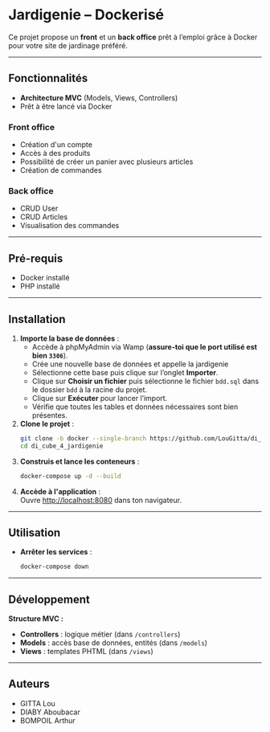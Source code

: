 # Jardigenie – Dockerisé

Ce projet propose un **front** et un **back office** prêt à l’emploi grâce à Docker pour votre site de jardinage préféré.

---

## Fonctionnalités

- **Architecture MVC** (Models, Views, Controllers)
- Prêt à être lancé via Docker

### Front office

- Création d'un compte
- Accès à des produits
- Possibilité de créer un panier avec plusieurs articles
- Création de commandes

### Back office

- CRUD User
- CRUD Articles
- Visualisation des commandes

---

## Pré-requis

- Docker installé
- PHP installé

---

## Installation

1. **Importe la base de données** :
    - Accède à phpMyAdmin via Wamp (**assure-toi que le port utilisé est bien `3306`**).
    - Crée une nouvelle base de données et appelle la jardigenie
    - Sélectionne cette base puis clique sur l’onglet **Importer**.
    - Clique sur **Choisir un fichier** puis sélectionne le fichier `bdd.sql` dans le dossier `bdd` à la racine du projet.
    - Clique sur **Exécuter** pour lancer l’import.
    - Vérifie que toutes les tables et données nécessaires sont bien présentes.
2. **Clone le projet** :
    ```bash
    git clone -b docker --single-branch https://github.com/LouGitta/di_cube_4_jardigenie.git
    cd di_cube_4_jardigenie
    ```
3. **Construis et lance les conteneurs** :
    ```bash
    docker-compose up -d --build
    ```
4. **Accède à l'application** :  
    Ouvre [http://localhost:8080](http://localhost:8080) dans ton navigateur.

---

## Utilisation

- **Arrêter les services** :
    ```bash
    docker-compose down
    ```

---

## Développement

**Structure MVC :**

- **Controllers** : logique métier (dans `/controllers`)
- **Models** : accès base de données, entités (dans `/models`)
- **Views** : templates PHTML (dans `/views`)

---

## Auteurs

- GITTA Lou
- DIABY Aboubacar
- BOMPOIL Arthur
